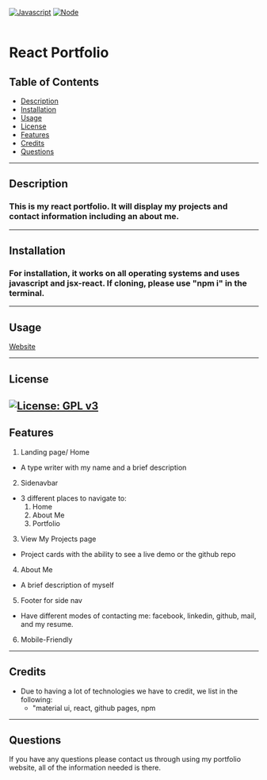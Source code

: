 <a href="https://www.javascript.com/"><img src="https://img.shields.io/badge/-Javascript-yellow?style=for-the-badge" alt="Javascript" /></a>
<a href="https://nodejs.org/en/"><img src="https://img.shields.io/badge/-Node-orange?style=for-the-badge" alt="Node" /></a>
<br>
<br>

# React Portfolio

## Table of Contents 

- [Description](#Description)
- [Installation](#Installation)
- [Usage](#Usage)
- [License](#license)
- [Features](#Features)
- [Credits](#Credits)
- [Questions](#Questions)
---
## Description
### This is my react portfolio. It will display my projects and contact information including an about me.
---
## Installation
### For installation, it works on all operating systems and uses javascript and jsx-react. If cloning, please use "npm i" in the terminal. 
---
## Usage

<a href='https://silentsonata92.github.io/react-portfolio/'>Website</a>

--- 
## License
[![License: GPL v3](https://img.shields.io/badge/License-GPLv3-blue.svg)](https://www.gnu.org/licenses/gpl-3.0)
---

## Features

1. Landing page/ Home
- A type writer with my name and a brief description
2. Sidenavbar
- 3 different places to navigate to: 
  1. Home
  2. About Me
  3. Portfolio
3. View My Projects page
- Project cards with the ability to see a live demo or the github repo
4.  About Me
- A brief description of myself
5. Footer for side nav
- Have different modes of contacting me: facebook, linkedin, github, mail, and my resume.
6. Mobile-Friendly
---
## Credits
- Due to having a lot of technologies we have to credit, we list in the following:
  - "material ui, react, github pages, npm
---
## Questions
If you have any questions please contact us through using my portfolio website, all of the information needed is there.